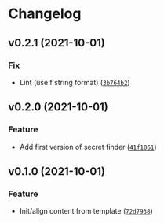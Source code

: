 # Changelog

<!--next-version-placeholder-->

## v0.2.1 (2021-10-01)
### Fix
* Lint (use f string format) ([`3b764b2`](https://github.com/adioss/secret-eureka/commit/3b764b2fcfb33c0350c38155e23555651eb374d6))

## v0.2.0 (2021-10-01)
### Feature
* Add first version of secret finder ([`41f1061`](https://github.com/adioss/secret-eureka/commit/41f10618caaed791e0fff98708c3205442b9cd51))

## v0.1.0 (2021-10-01)
### Feature
* Init/align content from template ([`72d7938`](https://github.com/adioss/secret-eureka/commit/72d79388732a71ae2b806371c1b847c7e7fe6f1e))
